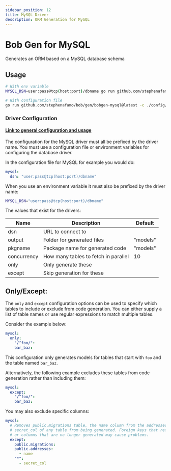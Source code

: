```yaml
---
sidebar_position: 12
title: MySQL Driver
description: ORM Generation for MySQL
---
```


# Bob Gen for MySQL

Generates an ORM based on a MySQL database schema

## Usage

```sh
# With env variable
MYSQL_DSN=user:pass@tcp(host:port)/dbname go run github.com/stephenafamo/bob/gen/bobgen-mysql@latest

# With configuration file
go run github.com/stephenafamo/bob/gen/bobgen-mysql@latest -c ./config/bobgen.yaml
```

### Driver Configuration

#### [Link to general configuration and usage](./configuration)

The configuration for the MySQL driver must all be prefixed by the driver name. You must use a configuration file or environment variables for configuring the database driver.

In the configuration file for MySQL for example you would do:

```yaml
mysql:
  dsn: "user:pass@tcp(host:port)/dbname"
```

When you use an environment variable it must also be prefixed by the driver name:

```sh
MYSQL_DSN="user:pass@tcp(host:port)/dbname"
```

The values that exist for the drivers:

| Name        | Description                          | Default  |
|-------------|--------------------------------------|----------|
| dsn         | URL to connect to                    |          |
| output      | Folder for generated files           | "models" |
| pkgname     | Package name for generated code      | "models" |
| concurrency | How many tables to fetch in parallel | 10       |
| only        | Only generate these                  |          |
| except      | Skip generation for these            |          |

## Only/Except:

The `only` and `except` configuration options can be used to specify which tables to include or exclude from code generation. You can either supply a list of table names or use regular expressions to match multiple tables.

Consider the example below:

```yaml
mysql:
  only:
    "/^foo/":
    bar_baz:
```

This configuration only generates models for tables that start with `foo` and the table named `bar_baz`.

Alternatively, the following example excludes these tables from code generation rather than including them:

```yaml
mysql:
  except:
    "/^foo/":
    bar_baz:
```

You may also exclude specific columns:

```yaml
mysql:
  # Removes public.migrations table, the name column from the addresses table, and
  # secret_col of any table from being generated. Foreign keys that reference tables
  # or columns that are no longer generated may cause problems.
  except:
    public.migrations:
    public.addresses:
      - name
    "*":
      - secret_col
```
